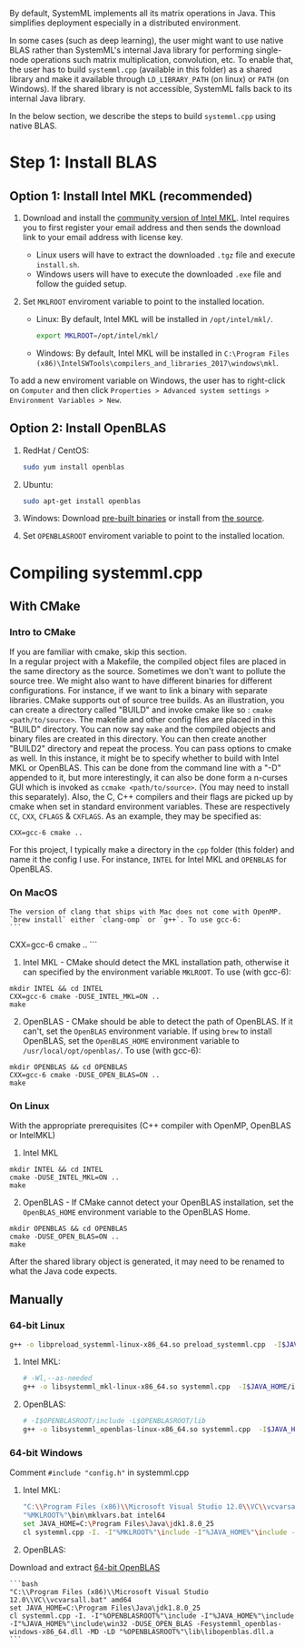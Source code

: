<!--
{% comment %}
Licensed to the Apache Software Foundation (ASF) under one or more
contributor license agreements.  See the NOTICE file distributed with
this work for additional information regarding copyright ownership.
The ASF licenses this file to you under the Apache License, Version 2.0
(the "License"); you may not use this file except in compliance with
the License.  You may obtain a copy of the License at

http://www.apache.org/licenses/LICENSE-2.0

Unless required by applicable law or agreed to in writing, software
distributed under the License is distributed on an "AS IS" BASIS,
WITHOUT WARRANTIES OR CONDITIONS OF ANY KIND, either express or implied.
See the License for the specific language governing permissions and
limitations under the License.
{% endcomment %}
-->


By default, SystemML implements all its matrix operations in Java.
This simplifies deployment especially in a distributed environment.

In some cases (such as deep learning), the user might want to use native BLAS
rather than SystemML's internal Java library for performing single-node
operations such matrix multiplication, convolution, etc.
To enable that, the user has to build `systemml.cpp` (available in this folder)
as a shared library and make it available through `LD_LIBRARY_PATH` (on linux)
or `PATH` (on Windows). If the shared library is not accessible, SystemML
falls back to its internal Java library.

In the below section, we describe the steps to build `systemml.cpp` using native BLAS.

# Step 1: Install BLAS

## Option 1: Install Intel MKL (recommended)

1. Download and install the [community version of Intel MKL](https://software.intel.com/sites/campaigns/nest/).
Intel requires you to first register your email address and then sends the download link to your email address
with license key.

	* Linux users will have to extract the downloaded `.tgz` file and execute `install.sh`.
	* Windows users will have to execute the downloaded `.exe` file and follow the guided setup.

2. Set `MKLROOT` enviroment variable to point to the installed location.

	* Linux: By default, Intel MKL will be installed in `/opt/intel/mkl/`.

		```bash
		export MKLROOT=/opt/intel/mkl/
		```

	* Windows: By default, Intel MKL will be installed in `C:\Program Files (x86)\IntelSWTools\compilers_and_libraries_2017\windows\mkl`.

To add a new enviroment variable on Windows, the user has to right-click on `Computer` and then click `Properties > Advanced system settings > Environment Variables > New`.

## Option 2: Install OpenBLAS  

1. RedHat / CentOS:
	```bash
	sudo yum install openblas
	```

2. Ubuntu:
	```bash
	sudo apt-get install openblas
	```

3. Windows:
Download [pre-built binaries](https://sourceforge.net/projects/openblas/) or install from [the source](https://github.com/xianyi/OpenBLAS).

4. Set `OPENBLASROOT` enviroment variable to point to the installed location.

# Compiling systemml.cpp

## With CMake

### Intro to CMake
If you are familiar with cmake, skip this section.<br/>
In a regular project with a Makefile, the compiled object files are placed in the same directory as the source.
Sometimes we don't want to pollute the source tree. We might also want to have different binaries for different configurations. For instance, if we want to link a binary with separate libraries.
CMake supports out of source tree builds. As an illustration, you can create a directory called "BUILD" and invoke cmake like so : `cmake <path/to/source>`. The makefile and other config files are placed in this "BUILD" directory. You can now say `make` and the compiled objects and binary files are created in this directory. You can then create another "BUILD2" directory and repeat the process.
You can pass options to cmake as well. In this instance, it might be to specify whether to build with Intel MKL or OpenBLAS. This can be done from the command line with a "-D" appended to it, but more interestingly, it can also be done form a n-curses GUI which is invoked as `ccmake <path/to/source>`. (You may need to install this separately).
Also, the C, C++ compilers and their flags are picked up by cmake when set in standard environment variables. These are respectively `CC`, `CXX`, `CFLAGS` & `CXFLAGS`. As an example, they may be specified as:
```
CXX=gcc-6 cmake ..
```
For this project, I typically make a directory in the `cpp` folder (this folder) and name it the config I use. For instance, `INTEL` for Intel MKL and `OPENBLAS` for OpenBLAS.


### On MacOS
	The version of clang that ships with Mac does not come with OpenMP. `brew install` either `clang-omp` or `g++`. To use gcc-6:
	```
CXX=gcc-6 cmake ..
	```
1. Intel MKL - CMake should detect the MKL installation path, otherwise it can specified by the environment variable `MKLROOT`. To use (with gcc-6):
```
mkdir INTEL && cd INTEL
CXX=gcc-6 cmake -DUSE_INTEL_MKL=ON ..
make
```
2. OpenBLAS - CMake should be able to detect the path of OpenBLAS. If it can't, set the `OpenBLAS` environment variable. If using `brew` to install OpenBLAS, set the `OpenBLAS_HOME` environment variable to `/usr/local/opt/openblas/`. To use (with gcc-6):
```
mkdir OPENBLAS && cd OPENBLAS
CXX=gcc-6 cmake -DUSE_OPEN_BLAS=ON ..
make
```

### On Linux
With the appropriate prerequisites (C++ compiler with OpenMP, OpenBLAS or IntelMKL)
1. Intel MKL
```
mkdir INTEL && cd INTEL
cmake -DUSE_INTEL_MKL=ON ..
make
```
2. OpenBLAS - If CMake cannot detect your OpenBLAS installation, set the `OpenBLAS_HOME` environment variable to the OpenBLAS Home.
```
mkdir OPENBLAS && cd OPENBLAS
cmake -DUSE_OPEN_BLAS=ON ..
make
```

After the shared library object is generated, it may need to be renamed to what the Java code expects.



## Manually

### 64-bit Linux

```bash
g++ -o libpreload_systemml-linux-x86_64.so preload_systemml.cpp  -I$JAVA_HOME/include -I$JAVA_HOME/include/linux -lm -ldl -m64 -fopenmp -O3 -shared -fPIC
```
	
1. Intel MKL:

	```bash
	# -Wl,--as-needed
	g++ -o libsystemml_mkl-linux-x86_64.so systemml.cpp  -I$JAVA_HOME/include -I$MKLROOT/include -I$JAVA_HOME/include/linux -DUSE_MKL_THREADING_GNU -lmkl_rt -lpthread -lm -ldl -L$MKLROOT/lib/intel64 -m64 -fopenmp -O3 -shared -fPIC
	```

2. OpenBLAS:

	```bash
	# -I$OPENBLASROOT/include -L$OPENBLASROOT/lib
	g++ -o libsystemml_openblas-linux-x86_64.so systemml.cpp  -I$JAVA_HOME/include  -I$JAVA_HOME/include/linux -lopenblas -lpthread -lm -ldl -DUSE_OPEN_BLAS -fopenmp -O3 -shared -fPIC
	```

### 64-bit Windows

Comment `#include "config.h"` in systemml.cpp

1. Intel MKL:

	```bash
	"C:\\Program Files (x86)\\Microsoft Visual Studio 12.0\\VC\\vcvarsall.bat" amd64
	"%MKLROOT%"\bin\mklvars.bat intel64
	set JAVA_HOME=C:\Program Files\Java\jdk1.8.0_25
	cl systemml.cpp -I. -I"%MKLROOT%"\include -I"%JAVA_HOME%"\include -I"%JAVA_HOME%"\include\win32 -Fesystemml_mkl-windows-x86_64.dll -MD -LD  "%MKLROOT%"\lib\intel64_win\mkl_intel_thread_dll.lib "%MKLROOT%"\lib\intel64_win\mkl_core_dll.lib "%MKLROOT%"\lib\intel64_win\mkl_intel_lp64_dll.lib
	```


2. OpenBLAS:

Download and extract [64-bit OpenBLAS](https://sourceforge.net/projects/openblas/files/v0.2.19/OpenBLAS-v0.2.19-Win64-int32.zip/download)

	```bash
	"C:\\Program Files (x86)\\Microsoft Visual Studio 12.0\\VC\\vcvarsall.bat" amd64
	set JAVA_HOME=C:\Program Files\Java\jdk1.8.0_25
	cl systemml.cpp -I. -I"%OPENBLASROOT%"\include -I"%JAVA_HOME%"\include -I"%JAVA_HOME%"\include\win32 -DUSE_OPEN_BLAS -Fesystemml_openblas-windows-x86_64.dll -MD -LD "%OPENBLASROOT%"\lib\libopenblas.dll.a
	```
